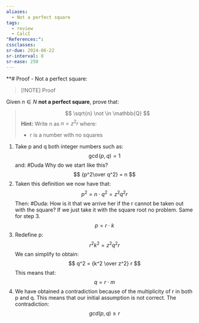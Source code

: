 ```yaml
---
aliases:
  - Not a perfect square
tags:
  - review
  - CalcI
"References:": 
cssclasses:
sr-due: 2024-06-22
sr-interval: 8
sr-ease: 250
---
```

**# Proof - Not a perfect square: 

> [!NOTE] Proof
> 
Given $n \in N$ **not a perfect square**, prove that: 
>$$
\sqrt{n} \not \in \mathbb{Q}
>$$
>**Hint:**  Write n as $n = z^2r$ where: 
>+ r is a number with no squares

1. Take p and q both integer numbers such as: 
$$
\gcd (p,q) = 1
$$
and: #Duda Why do we start like this?
$$
{p^2\over q^2} = n
$$
2. Taken this definition we now have that: 
$$
p^2 = n \cdot q^2 = z^2q^2r
$$
Then: #Duda: How is it that we arrive her if the r cannot be taken out with the square? If we just take it with the square root no problem. Same for step 3.
$$
p = r \cdot k 
$$
3. Redefine p: 
$$
r^2k^2 = z^2q^2r
$$
We can simplify to obtain: 
$$
q^2 = {k^2 \over z^2} r
$$
This means that: 
$$
q = r \cdot m
$$
4. We have obtained a contradiction because of the multiplicity of r in both p and q. This means that our initial assumption is not correct. 
The contradiction: 
$$
gcd(p,q) \geq r
$$
